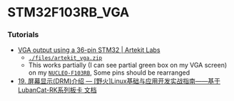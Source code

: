 STM32F103RB_VGA
===============

### Tutorials
- [VGA output using a 36-pin STM32 | Artekit Labs](https://www.artekit.eu/vga-output-using-a-36-pin-stm32/)
  - [`./files/artekit_vga.zip`](./files/artekit_vga.zip)
  - This works partially (I can see partial green box on my VGA screen) on my [`NUCLEO-F103RB`](https://www.st.com/en/evaluation-tools/nucleo-f103rb.html), Some pins should be rearranged
- [19. 屏幕显示(DRM)介绍 — [野火]Linux基础与应用开发实战指南——基于LubanCat-RK系列板卡 文档](https://doc.embedfire.com/linux/rk356x/linux_base/zh/latest/linux_app/drm/drm.html)

